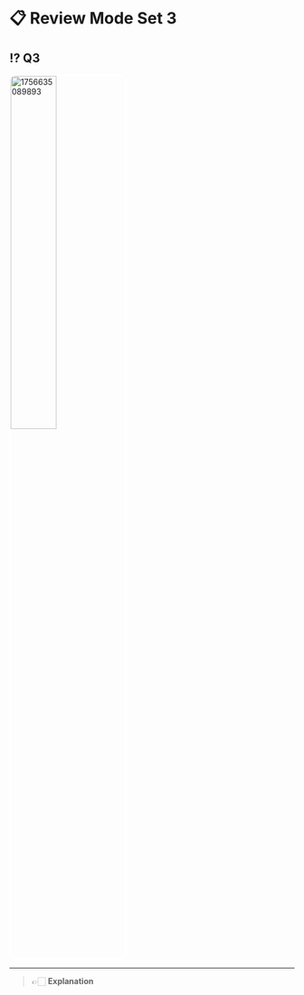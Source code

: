 # 📋 Review Mode Set 3

## ⁉️ Q3

<div align="left">
  <img src="image/1.3.review-mode-set3/1756635089893.png" alt="1756635089893" style="width: 40%; border-radius: 10px; border: 2px solid white;">
</div>

---

> 👉🏻 **Explanation**
